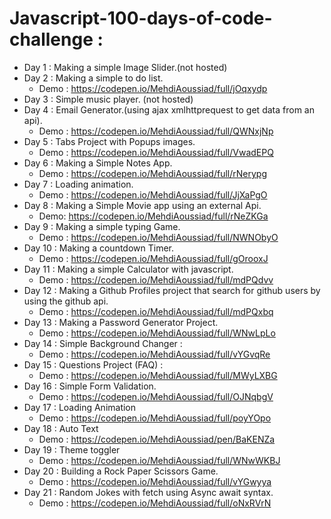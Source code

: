 # Javascript-100-days-of-code-challenge :
 - Day 1 : Making a simple Image Slider.(not hosted)
 - Day 2 : Making a simple to do list.
    - Demo : https://codepen.io/MehdiAoussiad/full/jOqxydp
 - Day 3 : Simple music player. (not hosted)
 - Day 4 : Email Generator.(using ajax xmlhttprequest to get data from an api).
    - Demo : https://codepen.io/MehdiAoussiad/full/QWNxjNp
 - Day 5 : Tabs Project with Popups images. 
    - Demo : https://codepen.io/MehdiAoussiad/full/VwadEPQ
 - Day 6 : Making a Simple Notes App. 
    - Demo : https://codepen.io/MehdiAoussiad/full/rNerypg
 - Day 7 : Loading animation. 
    - Demo : https://codepen.io/MehdiAoussiad/full/JjXaPgO
 - Day 8 : Making a Simple Movie app using an external Api. 
    - Demo: https://codepen.io/MehdiAoussiad/full/rNeZKGa
 - Day 9 : Making a simple typing Game. 
    - Demo : https://codepen.io/MehdiAoussiad/full/NWNObyO
 - Day 10 : Making a countdown Timer. 
    - Demo : https://codepen.io/MehdiAoussiad/full/gOrooxJ
 - Day 11 : Making a simple Calculator with javascript. 
    - Demo :  https://codepen.io/MehdiAoussiad/full/mdPQdvv
 - Day 12 : Making a Github Profiles project that search for github users by using the github api. 
    - Demo : https://codepen.io/MehdiAoussiad/full/mdPQxbq
 - Day 13 : Making a Password Generator Project. 
    - Demo : https://codepen.io/MehdiAoussiad/full/WNwLpLo
 - Day 14 : Simple Background Changer : 
    - Demo : https://codepen.io/MehdiAoussiad/full/vYGvqRe
 - Day 15 : Questions Project (FAQ) : 
    - Demo : https://codepen.io/MehdiAoussiad/full/MWyLXBG
 - Day 16 : Simple Form Validation. 
    - Demo : https://codepen.io/MehdiAoussiad/full/OJNqbgV
 - Day 17 : Loading Animation  
    - Demo : https://codepen.io/MehdiAoussiad/full/poyYOpo
 - Day 18 : Auto Text  
    - Demo : https://codepen.io/MehdiAoussiad/pen/BaKENZa
 - Day 19 : Theme toggler  
    - Demo : https://codepen.io/MehdiAoussiad/full/WNwWKBJ
 - Day 20 : Building a Rock Paper Scissors Game. 
    - Demo : https://codepen.io/MehdiAoussiad/full/vYGwyya
 - Day 21 : Random Jokes with fetch using Async await syntax. 
    - Demo : https://codepen.io/MehdiAoussiad/full/oNxRVrN
